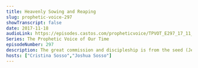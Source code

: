 ```yaml
---
title: Heavenly Sowing and Reaping
slug: prophetic-voice-297
showTranscript: false
date: 2017-11-18
audioLink: https://episodes.castos.com/propheticvoice/TPVOT_E297_17_11_18-19_Heavenly_Sowing_and_Reaping.mp3
Series: The Prophetic Voice of Our Time
episodeNumber: 297
description: The great commission and discipleship is from the seed (Jesus all-in-all) that He supplies, that we in the Body of Christ would be fruitful and multiply and fill the earth.
hosts: ["Cristina Sosso","Joshua Sosso"]
---
```

